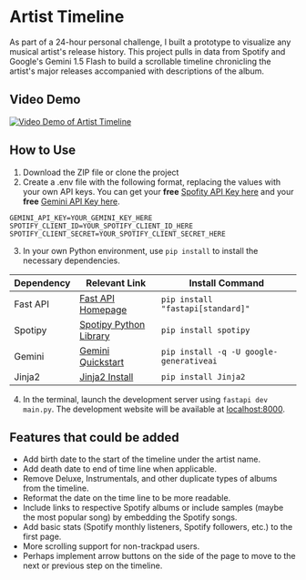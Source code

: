 # Artist Timeline
As part of a 24-hour personal challenge, I built a prototype to visualize any musical artist's release history. This project pulls in data from Spotify and Google's Gemini 1.5 Flash to build a scrollable timeline chronicling the artist's major releases accompanied with descriptions of the album.

## Video Demo
[![Video Demo of Artist Timeline](https://img.youtube.com/vi/yEMMuYagO4Q/0.jpg)](https://www.youtube.com/watch?v=yEMMuYagO4Q)

## How to Use
1. Download the ZIP file or clone the project
2. Create a .env file with the following format, replacing the values with your own API keys. You can get your **free** [Spofity API Key here](https://developer.spotify.com/dashboard) and your **free** [Gemini API Key here](https://aistudio.google.com/app/u/1/apikey).
```
GEMINI_API_KEY=YOUR_GEMINI_KEY_HERE
SPOTIFY_CLIENT_ID=YOUR_SPOTIFY_CLIENT_ID_HERE
SPOTIFY_CLIENT_SECRET=YOUR_SPOTIFY_CLIENT_SECRET_HERE
```

3. In your own Python environment, use `pip install` to install the necessary dependencies.

| Dependency | Relevant Link | Install Command |
| ------------- | ---------- | ------------------ |
| Fast API | [Fast API Homepage](https://fastapi.tiangolo.com/) | `pip install "fastapi[standard]"` |
| Spotipy | [Spotipy Python Library](https://pypi.org/project/spotipy/#documentation) | `pip install spotipy` |
| Gemini | [Gemini Quickstart](https://ai.google.dev/gemini-api/docs/quickstart?authuser=1&lang=python) |`pip install -q -U google-generativeai` |
| Jinja2 | [Jinja2 Install](https://jinja.palletsprojects.com/en/3.1.x/intro/#installation) | `pip install Jinja2`|

4. In the terminal, launch the development server using `fastapi dev main.py`. The development website will be available at [localhost:8000](http://localhost:8000/).

## Features that could be added
- Add birth date to the start of the timeline under the artist name.
- Add death date to end of time line when applicable.
- Remove Deluxe, Instrumentals, and other duplicate types of albums from the timeline.
- Reformat the date on the time line to be more readable.
- Include links to respective Spotify albums or include samples (maybe the most popular song) by embedding the Spotify songs. 
- Add basic stats (Spotify monthly listeners, Spotify followers, etc.) to the first page.
- More scrolling support for non-trackpad users.
- Perhaps implement arrow buttons on the side of the page to move to the next or previous step on the timeline.

